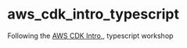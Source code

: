 # aws_cdk_intro_typescript
Following the [AWS CDK Intro,](https://cdkworkshop.com/), typescript workshop
